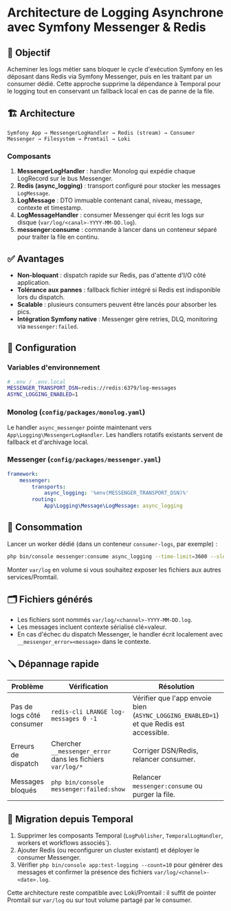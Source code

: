 # Architecture de Logging Asynchrone avec Symfony Messenger & Redis

## 🎯 Objectif

Acheminer les logs métier sans bloquer le cycle d'exécution Symfony en les déposant dans Redis via Symfony Messenger, puis en les traitant par un consumer dédié. Cette approche supprime la dépendance à Temporal pour le logging tout en conservant un fallback local en cas de panne de la file.

## 🏗️ Architecture

```
Symfony App → MessengerLogHandler → Redis (stream) → Consumer Messenger → Filesystem → Promtail → Loki
```

### Composants

1. **MessengerLogHandler** : handler Monolog qui expédie chaque LogRecord sur le bus Messenger.
2. **Redis (async_logging)** : transport configuré pour stocker les messages `LogMessage`.
3. **LogMessage** : DTO immuable contenant canal, niveau, message, contexte et timestamp.
4. **LogMessageHandler** : consumer Messenger qui écrit les logs sur disque (`var/log/<canal>-YYYY-MM-DD.log`).
5. **messenger:consume** : commande à lancer dans un conteneur séparé pour traiter la file en continu.

## ✅ Avantages

- **Non-bloquant** : dispatch rapide sur Redis, pas d'attente d'I/O côté application.
- **Tolérance aux pannes** : fallback fichier intégré si Redis est indisponible lors du dispatch.
- **Scalable** : plusieurs consumers peuvent être lancés pour absorber les pics.
- **Intégration Symfony native** : Messenger gère retries, DLQ, monitoring via `messenger:failed`.

## 🔧 Configuration

### Variables d'environnement

```bash
# .env / .env.local
MESSENGER_TRANSPORT_DSN=redis://redis:6379/log-messages
ASYNC_LOGGING_ENABLED=1
```

### Monolog (`config/packages/monolog.yaml`)

Le handler `async_messenger` pointe maintenant vers `App\Logging\MessengerLogHandler`. Les handlers rotatifs existants servent de fallback et d'archivage local.

### Messenger (`config/packages/messenger.yaml`)

```yaml
framework:
    messenger:
        transports:
            async_logging: '%env(MESSENGER_TRANSPORT_DSN)%'
        routing:
            App\Logging\Message\LogMessage: async_logging
```

## 🚀 Consommation

Lancer un worker dédié (dans un conteneur `consumer-logs`, par exemple) :

```bash
php bin/console messenger:consume async_logging --time-limit=3600 --sleep=1
```

Monter `var/log` en volume si vous souhaitez exposer les fichiers aux autres services/Promtail.

## 🗂️ Fichiers générés

- Les fichiers sont nommés `var/log/<channel>-YYYY-MM-DD.log`.
- Les messages incluent contexte sérialisé clé=valeur.
- En cas d'échec du dispatch Messenger, le handler écrit localement avec `__messenger_error=<message>` dans le contexte.

## 🪛 Dépannage rapide

| Problème | Vérification | Résolution |
|----------|--------------|------------|
| Pas de logs côté consumer | `redis-cli LRANGE log-messages 0 -1` | Vérifier que l'app envoie bien (`ASYNC_LOGGING_ENABLED=1`) et que Redis est accessible. |
| Erreurs de dispatch | Chercher `__messenger_error` dans les fichiers `var/log/*` | Corriger DSN/Redis, relancer consumer. |
| Messages bloqués | `php bin/console messenger:failed:show` | Relancer `messenger:consume` ou purger la file. |

## 🔄 Migration depuis Temporal

1. Supprimer les composants Temporal (`LogPublisher`, `TemporalLogHandler`, workers et workflows associés`).
2. Ajouter Redis (ou reconfigurer un cluster existant) et déployer le consumer Messenger.
3. Vérifier `php bin/console app:test-logging --count=10` pour générer des messages et confirmer la présence des fichiers `var/log/<channel>-<date>.log`.

Cette architecture reste compatible avec Loki/Promtail : il suffit de pointer Promtail sur `var/log` ou sur tout volume partagé par le consumer.

